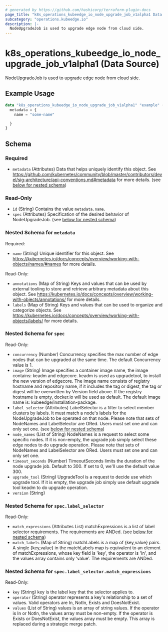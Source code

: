 ```yaml
---
# generated by https://github.com/hashicorp/terraform-plugin-docs
page_title: "k8s_operations_kubeedge_io_node_upgrade_job_v1alpha1 Data Source - terraform-provider-k8s"
subcategory: "operations.kubeedge.io"
description: |-
  NodeUpgradeJob is used to upgrade edge node from cloud side.
---
```


# k8s_operations_kubeedge_io_node_upgrade_job_v1alpha1 (Data Source)

NodeUpgradeJob is used to upgrade edge node from cloud side.

## Example Usage

```terraform
data "k8s_operations_kubeedge_io_node_upgrade_job_v1alpha1" "example" {
  metadata = {
    name = "some-name"

  }
}
```

<!-- schema generated by tfplugindocs -->
## Schema

### Required

- `metadata` (Attributes) Data that helps uniquely identify this object. See https://github.com/kubernetes/community/blob/master/contributors/devel/sig-architecture/api-conventions.md#metadata for more details. (see [below for nested schema](#nestedatt--metadata))

### Read-Only

- `id` (String) Contains the value `metadata.name`.
- `spec` (Attributes) Specification of the desired behavior of NodeUpgradeJob. (see [below for nested schema](#nestedatt--spec))

<a id="nestedatt--metadata"></a>
### Nested Schema for `metadata`

Required:

- `name` (String) Unique identifier for this object. See https://kubernetes.io/docs/concepts/overview/working-with-objects/names/#names for more details.

Read-Only:

- `annotations` (Map of String) Keys and values that can be used by external tooling to store and retrieve arbitrary metadata about this object. See https://kubernetes.io/docs/concepts/overview/working-with-objects/annotations/ for more details.
- `labels` (Map of String) Keys and values that can be used to organize and categorize objects. See https://kubernetes.io/docs/concepts/overview/working-with-objects/labels/ for more details.


<a id="nestedatt--spec"></a>
### Nested Schema for `spec`

Read-Only:

- `concurrency` (Number) Concurrency specifies the max number of edge nodes that can be upgraded at the same time. The default Concurrency value is 1.
- `image` (String) Image specifies a container image name, the image contains: keadm and edgecore. keadm is used as upgradetool, to install the new version of edgecore. The image name consists of registry hostname and repository name, if it includes the tag or digest, the tag or digest will be overwritten by Version field above. If the registry hostname is empty, docker.io will be used as default. The default image name is: kubeedge/installation-package.
- `label_selector` (Attributes) LabelSelector is a filter to select member clusters by labels. It must match a node's labels for the NodeUpgradeJob to be operated on that node. Please note that sets of NodeNames and LabelSelector are ORed. Users must set one and can only set one. (see [below for nested schema](#nestedatt--spec--label_selector))
- `node_names` (List of String) NodeNames is a request to select some specific nodes. If it is non-empty, the upgrade job simply select these edge nodes to do upgrade operation. Please note that sets of NodeNames and LabelSelector are ORed. Users must set one and can only set one.
- `timeout_seconds` (Number) TimeoutSeconds limits the duration of the node upgrade job. Default to 300. If set to 0, we'll use the default value 300.
- `upgrade_tool` (String) UpgradeTool is a request to decide use which upgrade tool. If it is empty, the upgrade job simply use default upgrade tool keadm to do upgrade operation.
- `version` (String)

<a id="nestedatt--spec--label_selector"></a>
### Nested Schema for `spec.label_selector`

Read-Only:

- `match_expressions` (Attributes List) matchExpressions is a list of label selector requirements. The requirements are ANDed. (see [below for nested schema](#nestedatt--spec--label_selector--match_expressions))
- `match_labels` (Map of String) matchLabels is a map of {key,value} pairs. A single {key,value} in the matchLabels map is equivalent to an element of matchExpressions, whose key field is 'key', the operator is 'In', and the values array contains only 'value'. The requirements are ANDed.

<a id="nestedatt--spec--label_selector--match_expressions"></a>
### Nested Schema for `spec.label_selector.match_expressions`

Read-Only:

- `key` (String) key is the label key that the selector applies to.
- `operator` (String) operator represents a key's relationship to a set of values. Valid operators are In, NotIn, Exists and DoesNotExist.
- `values` (List of String) values is an array of string values. If the operator is In or NotIn, the values array must be non-empty. If the operator is Exists or DoesNotExist, the values array must be empty. This array is replaced during a strategic merge patch.
